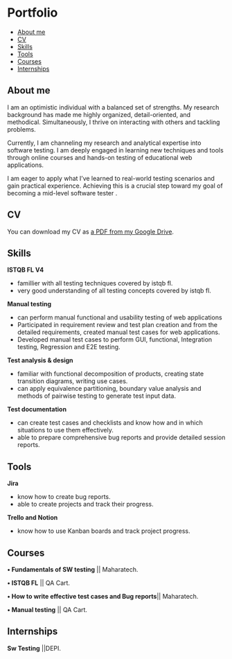 # Portfolio
- [About me](#about-me)
- [CV](#cv)
- [Skills](#skills)
- [Tools](#tools)
- [Courses](#courses)
- [Internships](#internships)
  
## About me
I am an optimistic individual with a balanced set of strengths. My research background has made me highly organized, detail-oriented, and methodical. Simultaneously, I thrive on interacting with others and tackling problems.

Currently, I am channeling my research and analytical expertise into software testing. I am deeply engaged in learning new techniques and tools through online courses and hands-on testing of educational web applications.

I am eager to apply what I’ve learned to real-world testing scenarios and gain practical experience. Achieving this is a crucial step toward my goal of becoming a mid-level software tester .
## CV
You can download my CV as [a PDF from my Google Drive](https://drive.google.com/file/d/1KoLyhne3q1PkdcSW4GjVCKXH_Frt3kdk/view?usp=drivesdk).
## Skills
__ISTQB FL V4__
 * famillier with all testing techniques covered by istqb fl.
 * very good understanding of all testing concepts covered by istqb fl.
   
__Manual testing__
  * can perform manual functional and usability testing of web applications
  * Participated in requirement review and test plan creation and from the detailed requirements, created manual test cases for web applications.
  * Developed manual test cases to perform GUI, functional, Integration testing, Regression and E2E testing.
    
__Test analysis & design__
  * familiar with functional decomposition of products, creating state transition diagrams, writing use cases.
  * can apply equivalence partitioning, boundary value analysis and methods of pairwise testing to generate test input data.
    
__Test documentation__
  * can create test cases and checklists and know how and in which situations to use them effectively.
  * able to prepare comprehensive bug reports and provide detailed session reports.
## Tools
__Jira__
  * know how to create bug reports.
  * able to create projects and track their progress.

__Trello and Notion__
  * know how to use Kanban boards and track project progress.
## Courses
__• Fundamentals of SW testing__ || Maharatech.

__• ISTQB FL__ || QA Cart.

__• How to write effective test cases and Bug reports__|| Maharatech.

__• Manual testing__ || QA Cart.
## Internships
 __Sw Testing__ ||DEPI.


 


